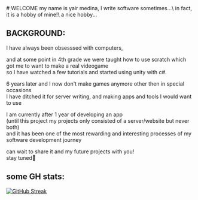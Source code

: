 <div>
# WELCOME
my name is yair medina, I write software sometimes...\
in fact, it is a hobby of mine!\
a nice hobby...

##

## BACKGROUND:
I have always been obsesssed with computers,

and at some point in 4th grade we were taught how to use scratch which got me to want to make a real videogame\
so I have watched a few tutorials and started using unity with c#.

6 years later and I now don't make games anymore other then in special occasions\
I have ditched it for server writing, and making apps and tools I would want to use

I am currently after 1 year of developing an app\
(until this project my projects only consisted of a server/website but never both)\
and it has been one of the most rewarding and interesting processes of my software development journey

can wait to share it and my future projects with you!\
stay tuned🔔

##

## some GH stats:


[![GitHub Streak](https://streak-stats.demolab.com?user=DarknessRisesFromBelow&theme=tokyonight-duo&hide_border=true&date_format=j%20M%5B%20Y%5D&background=45%2C58E6EB22%2CEB00000E)](https://git.io/streak-stats)
</div>
